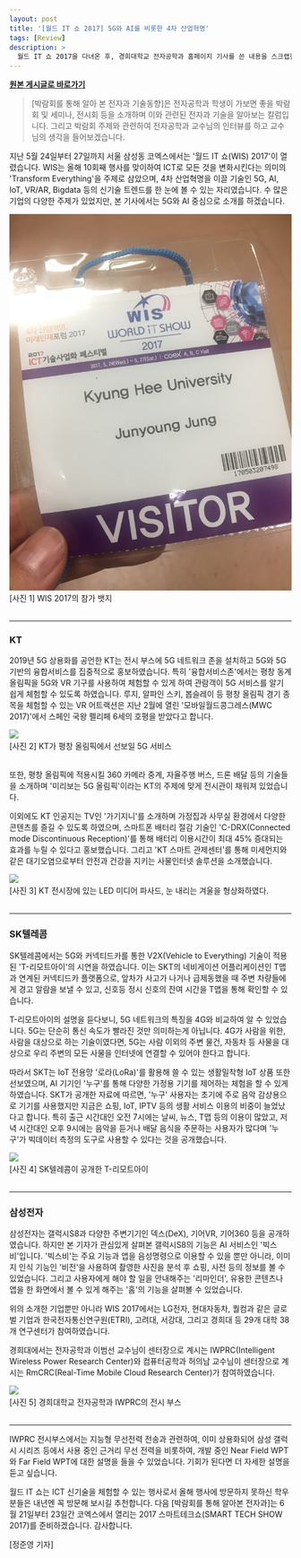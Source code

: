```yaml
---
layout: post
title: '[월드 IT 쇼 2017] 5G와 AI를 비롯한 4차 산업혁명'
tags: [Review]
description: >
  월드 IT 쇼 2017을 다녀온 후, 경희대학교 전자공학과 홈페이지 기사를 쓴 내용을 스크랩한 포스트입니다.    
---
```


**[원본 게시글로 바로가기](http://enr.khu.ac.kr/index.php?hCode=BOARD&bo_idx=1&idx=768&page=view)**
<br/>

> [박람회를 통해 알아 본 전자과 기술동향]은 전자공학과 학생이 가보면 좋을 박람회 및 세미나, 전시회 등을 소개하며 이와 관련된 전자과 기술을 알아보는 칼럼입니다. 그리고 박람회 주제와 관련하여 전자공학과 교수님의 인터뷰를 하고 교수님의 생각을 들어보겠습니다.  

 지난 5월 24일부터 27일까지 서울 삼성동 코엑스에서는 '월드 IT 쇼(WIS) 2017'이 열렸습니다. WIS는 올해 10회째 행사를 맞이하여 ICT로 모든 것을 변화시킨다는 의미의 'Transform Everything'을 주제로 삼았으며, 4차 산업혁명을 이끌 기술인 5G, AI, IoT, VR/AR, Bigdata 등의 신기술 트렌드를 한 눈에 볼 수 있는 자리였습니다. 수 많은 기업의 다양한 주제가 있었지만, 본 기사에서는 5G와 AI 중심으로 소개를 하겠습니다.  

![](/public/img/review/wis2017-1.jpg)  
[사진 1] WIS 2017의 참가 뱃지  
<br/>

***

### KT  

   2019년 5G 상용화를 공언한 KT는 전시 부스에 5G 네트워크 존을 설치하고 5G와 5G 기반의 융합서비스를 집중적으로 홍보하였습니다. 특히 '융합서비스존'에서는 평창 동계올림픽을 5G와 VR 기구를 사용하여 체험할 수 있게 하여 관람객이 5G 서비스를 알기 쉽게 체험할 수 있도록 하였습니다. 루지, 알파인 스키, 봅슬레이 등 평창 올림픽 경기 종목을 체험할 수 있는 VR 어트랙션은 지난 2월에 열린 '모바일월드콩그레스(MWC 2017)'에서 스페인 국왕 펠리페 6세의 호평을 받았다고 합니다.  
 
![](http://enr.khu.ac.kr/upload/board_photo/170605204055_6433_.jpg)  
[사진 2] KT가 평창 올림픽에서 선보일 5G 서비스  
 <br/>
 
   또한, 평창 올림픽에 적용시킬 360 카메라 중계, 자율주행 버스, 드론 배달 등의 기술들을 소개하며 '미리보는 5G 올림픽'이라는 KT의 주제에 맞게 전시관이 채워져 있었습니다.  
   
  이외에도 KT 인공지는 TV인 '가기지니'를 소개하며 가정집과 사무실 환경에서 다양한 콘텐츠를 즐길 수 있도록 하였으며, 스마트폰 배터리 절감 기술인 'C-DRX(Connected mode Discontinuous Reception)'를 통해 배터리 이용시간이 최대 45% 증대되는 효과를 누릴 수 있다고 홍보했습니다. 그리고 'KT 스마트 관제센터'를 통해 미세먼지와 같은 대기오염으로부터 안전과 건강을 지키는 사물인터넷 솔루션을 소개했습니다.  
 
![](http://enr.khu.ac.kr/upload/board_photo/170605204522_662_.jpg)  
[사진 3] KT 전시장에 있는 LED 미디어 파사드, 눈 내리는 겨울을 형상화하였다.  
 <br/> 
 
 ***
 
### SK텔레콤  

  SK텔레콤에서는 5G와 커넥티드카를 통한 V2X(Vehicle to Everything) 기술이 적용된 'T-리모트아이'의 시연을 하였습니다. 이는 SKT의 네비게이션 어플리케이션인 T맵과 연계된 커넥티드카 플랫폼으로, 앞차가 사고가 나거나 급제동했을 때 주변 차량들에게 경고 알람을 보낼 수 있고, 신호등 정시 신호의 잔여 시간을 T맵을 통해 확인할 수 있습니다.  
  
  T-리모트아이​의 설명을 듣다보니, 5G 네트워크의 특징을 4G와 비교하여 알 수 있었습니다. 5G는 단순히 통신 속도가 빨라진 것만 의미하는게 아닙니다. 4G가 사람을 위한, 사람을 대상으로 하는 기술이였다면, 5G는 사람 이외의 주변 물건, 자동차 등 사물을 대상으로 우리 주변의 모든 사물을 인터넷에 연결할 수 있어야 한다고 합니다.  
  
  따라서 SKT는 IoT 전용망 '로라(LoRa)'를 활용해 쓸 수 있는 생활밀착형 IoT 상품 또한 선보였으며, AI 기기인 '누구'를 통해 다양한 가정용 기기를 제어하는 체험을 할 수 있게 하였습니다. SKT가 공개한 자료에 따르면, '누구' 사용자는 초기에 주로 음악 감상용으로 기기를 사용했지만 지금은 쇼핑, IoT, IPTV 등의 생활 서비스 이용의 비중이 늘었났다고 합니다. 특히 출근 시간대인 오전 7시에는 날씨, 뉴스, T맵 등의 이용이 많았고, 저녁 시간대인 오후 9시에는 음악을 듣거나 배달 음식을 주문하는 사용자가 많다며 '누구'가 빅데이터 측정의 도구로 사용할 수 있다는 것을 공개했습니다.  
  
![](http://enr.khu.ac.kr/upload/board_photo/170605211943_6188_.jpg)    
[사진 4] SK텔레콤이 공개한 T-리모트아이  
<br/>
  
***

### 삼성전자  

  삼성전자는 갤럭시S8과 다양한 주변기기인 덱스(DeX), 기어VR, 기어360 등을 공개하였습니다. 하지만 본 기자가 관심있게 살펴본 갤럭시S8의 기능은 AI 서비스인 '빅스비'입니다. '빅스비'는 주요 기능과 앱을 음성명령으로 이용할 수 있을 뿐만 아니라, 이미지 인식 기능인 '비전'을 사용하여 촬영한 사진을 분석 후 쇼핑, 사전 등의 정보를 볼 수 있었습니다. 그리고 사용자에게 해야 할 일을 안내해주는 '리마인더', 유용한 콘텐츠나 앱을 한 화면에서 볼 수 있게 해주는 '홈'의 기능을 살펴볼 수 있었습니다.  
 
  위의 소개한 기업뿐만 아니라 WIS 2017에서는 LG전자, 현대자동차, 퀄컴과 같은 글로벌 기업과 한국전자통신연구원(ETRI), 고려대, 서강대, 그리고 경희대 등 29개 대학 38개 연구센터가 참여하였습니다.  
  
  경희대에서는 전자공학과 이범선 교수님이 센터장으로 계시는 IWPRC(Intelligent Wireless Power Research Center)와 컴퓨터공학과 허의남 교수님이 센터장으로 계시는 RmCRC(Real-Time Mobile Cloud Research Center)가 참여하였습니다.  
 
![](http://enr.khu.ac.kr/upload/board_photo/170605211047_8269_.jpg)  
[사진 5] 경희대학교 전자공학과 IWPRC의 전시 부스  
<br/>

***

   IWPRC 전시부스에서는 지능형 무선전력 전송과 관련하여, 이미 상용화되어 삼성 갤럭시 시리즈 등에서 사용 중인 근거리 무선 전력을 비롯하여, 개발 중인 Near Field WPT와 Far Field WPT에 대한 설명을 들을 수 있었습니다. 기회가 된다면 더 자세한 설명을 듣고 싶습니다.  
 
  월드 IT 쇼는 ICT 신기술을 체험할 수 있는 행사로서 올해 행사에 방문하지 못하신 학우분들은 내년엔 꼭 방문해 보시길 추천합니다. 다음 [박람회를 통해 알아본 전자과]는 6월 21일부터 23일간 코엑스에서 열리는 2017 스마트테크쇼(SMART TECH SHOW 2017)를 준비하겠습니다. 감사합니다.  
 
[정준영 기자]  